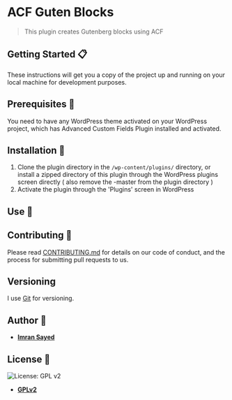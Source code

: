# ACF Guten Blocks

> This plugin creates Gutenberg blocks using ACF

## Getting Started :clipboard:

These instructions will get you a copy of the project up and running on your local machine for development purposes.

## Prerequisites :door:

You need to have any WordPress theme activated on your WordPress project, which has Advanced Custom Fields Plugin installed and activated.

## Installation :wrench:

1. Clone the plugin directory in the `/wp-content/plugins/` directory, or install a zipped directory of this plugin through the WordPress plugins screen directly ( also remove the -master from the plugin directory )
2. Activate the plugin through the 'Plugins' screen in WordPress

## Use :ski:

## Contributing :busts_in_silhouette:

Please read [CONTRIBUTING.md](https://gist.github.com/PurpleBooth/b24679402957c63ec426) for details on our code of conduct, and the process for submitting pull requests to us.

## Versioning

I use [Git](https://github.com/) for versioning. 

## Author :pencil:

* **[Imran Sayed](https://codeytek.com)**

## License :page_facing_up:

![License: GPL v2](https://img.shields.io/badge/License-GPL%20v2-blue.svg)

- **[GPLv2](https://www.gnu.org/licenses/old-licenses/gpl-2.0.en.html)**
